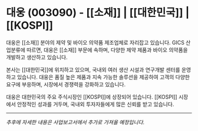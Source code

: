 # 대웅 (003090) - [[소재]] | [[대한민국]] | [[KOSPI]]

대웅은 [[소재]] 분야의 제약 및 바이오 의약품 제조업체로 자리잡고 있습니다. GICS 산업분류에 따르면, 대웅은 [[소재]] 부문에 속하며, 다양한 제약 제품과 바이오 의약품을 개발하고 생산하고 있습니다.

본사는 [[대한민국]]에 위치하고 있으며, 국내외 여러 생산 시설과 연구개발 센터를 운영하고 있습니다. 대웅은 품질 높은 제품과 지속 가능한 솔루션을 제공하여 고객의 다양한 요구에 부응하며, 시장에서 경쟁력을 강화하고 있습니다.

대웅은 대한민국의 주요 주식시장인 [[KOSPI]]에 상장되어 있습니다. [[KOSPI]] 시장에서 안정적인 성과를 거두며, 국내외 투자자들에게 많은 신뢰를 받고 있습니다.

---

*추후에 자세한 내용은 사업보고서에서 추가로 가져올 예정입니다.*